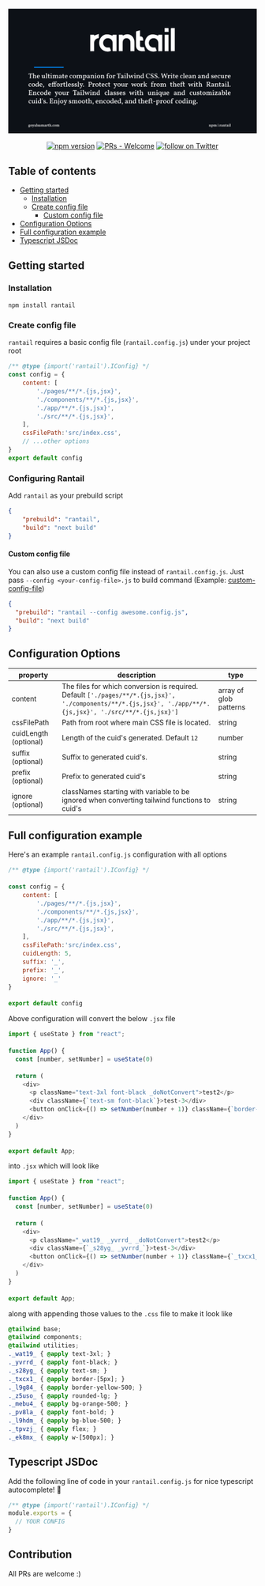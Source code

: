 [![BANNER](./assets/banner.svg)](rantail.goyalsamarth.com)

<div align="center">

[![npm version](https://badge.fury.io/js/rantail.svg)](https://badge.fury.io/js/rantail) 
[![PRs - Welcome](https://img.shields.io/badge/PRs-Welcome-2ea44f)](https://github.com/igoyalsamarth/rantail/pulls)
<a href="https://twitter.com/intent/follow?screen_name=igoyalsamarth">
<img src="https://img.shields.io/twitter/follow/igoyalsamarth?style=social&logo=twitter" alt="follow on Twitter">
</a>

</div>

## Table of contents

- [Getting started](#getting-started)
  - [Installation](#installation)
  - [Create config file](#create-config-file)
    - [Custom config file](#custom-config-file)
- [Configuration Options](#configuration-options)
- [Full configuration example](#full-configuration-example)
- [Typescript JSDoc](#typescript-jsdoc)

## Getting started

### Installation

```shell
npm install rantail
```

### Create config file

`rantail` requires a basic config file (`rantail.config.js`) under your project root

```js
/** @type {import('rantail').IConfig} */
const config = {
    content: [
        './pages/**/*.{js,jsx}',
        './components/**/*.{js,jsx}',
        './app/**/*.{js,jsx}',
        './src/**/*.{js,jsx}',
    ],
    cssFilePath:'src/index.css',
    // ...other options
}
export default config
```
### Configuring Rantail

Add `rantail` as your prebuild script

```json
{
    "prebuild": "rantail",
    "build": "next build"
}
```

#### Custom config file

You can also use a custom config file instead of `rantail.config.js`. Just pass `--config <your-config-file>.js` to build command (Example: [custom-config-file](https://github.com/igoyalsamarth/rantail/tree/master/examples/custom-config-file))

```json
{
  "prebuild": "rantail --config awesome.config.js",
  "build": "next build"
}
```

## Configuration Options

| property                                            | description                                                                                                                                                                                                                                                                                                                                                                                                                          | type                                                                                                                     |
| --------------------------------------------------- | ------------------------------------------------------------------------------------------------------------------------------------------------------------------------------------------------------------------------------------------------------------------------------------------------------------------------------------------------------------------------------------------------------------------------------------ | ------------------------------------------------------------------------------------------------------------------------ |
| content                                             | The files for which conversion is required. Default ```['./pages/**/*.{js,jsx}', './components/**/*.{js,jsx}', './app/**/*.{js,jsx}', './src/**/*.{js,jsx}']```                                                                                                                                                                                                                                                                                                                                                                                                            | array of glob patterns                                                                                                                   |
cssFilePath|Path from root where main CSS file is located.                                    | string                                                                                                                                                                                                                                                                                                                                                                                                                      |
| cuidLength (optional)                               | Length of the cuid's generated. Default `12`                                                                                                                                                                                                                                                                                                                                                                                                    | number                                                                                                                   |
| suffix (optional)                                 | Suffix to generated cuid's.                                                                                                                                                                                                                                                                                                                                                                                                              | string                                                                                                                   |
| prefix (optional)                      | Prefix to generated cuid's                                                                                                                                                                                                                                                                                                                                                | string                                                                                                                   |
| ignore (optional)                            | classNames starting with variable to be ignored when converting tailwind functions to cuid's                                                                                                                                                                                                                                                                                                                                                                       |       string|

## Full configuration example

Here's an example `rantail.config.js` configuration with all options

```js
/** @type {import('rantail').IConfig} */

const config = {
    content: [
        './pages/**/*.{js,jsx}',
        './components/**/*.{js,jsx}',
        './app/**/*.{js,jsx}',
        './src/**/*.{js,jsx}',
    ],
    cssFilePath:'src/index.css',
    cuidLength: 5,
    suffix: '_',
    prefix: '_',
    ignore: '_'
}

export default config
```

Above configuration will convert the below `.jsx` file

```js
import { useState } from "react";

function App() {
  const [number, setNumber] = useState(0)

  return (
    <div>
      <p className="text-3xl font-black _doNotConvert">test2</p>
      <div className={`text-sm font-black`}>test-3</div>
      <button onClick={() => setNumber(number + 1)} className={`border-[5px] border-yellow-500 rounded-lg ${number % 2 === 0 ? 'bg-orange-500 font-bold' : 'bg-blue-500 font-black'} `}>Press Me</button>
    </div>
  )
}

export default App;
```
into `.jsx` which will look like

```js
import { useState } from "react";

function App() {
  const [number, setNumber] = useState(0)

  return (
    <div>
      <p className="_wat19_ _yvrrd_ _doNotConvert">test2</p>
      <div className={`_s28yg_ _yvrrd_`}>test-3</div>
      <button onClick={() => setNumber(number + 1)} className={`_txcx1_ _l9g84_ _z5uso_ ${number % 2 === 0 ? '_mebu4_ _pv8la_' : '_l9hdm_ _yvrrd_'} `}>Press Me</button>
    </div>
  )
}

export default App;
```

along with appending those values to the `.css` file to make it look like 

```css
@tailwind base;
@tailwind components;
@tailwind utilities;
._wat19_ { @apply text-3xl; }
._yvrrd_ { @apply font-black; }
._s28yg_ { @apply text-sm; }
._txcx1_ { @apply border-[5px]; }
._l9g84_ { @apply border-yellow-500; }
._z5uso_ { @apply rounded-lg; }
._mebu4_ { @apply bg-orange-500; }
._pv8la_ { @apply font-bold; }
._l9hdm_ { @apply bg-blue-500; }
._tpvzj_ { @apply flex; }
._ek8mx_ { @apply w-[500px]; }
```

## Typescript JSDoc

Add the following line of code in your `rantail.config.js` for nice typescript autocomplete! 💖

```js
/** @type {import('rantail').IConfig} */
module.exports = {
  // YOUR CONFIG
}
```

## Contribution

All PRs are welcome :)